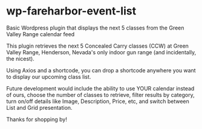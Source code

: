 # wp-fareharbor-event-list
Basic Wordpress plugin that displays the next 5 classes from the Green Valley Range calendar feed

This plugin retrieves the next 5 Concealed Carry classes (CCW) at Green Valley Range, Henderson, Nevada's only indoor gun range (and incidentally, the nicest).

Using Axios and a shortcode, you can drop a shortcode anywhere you want to display our upcoming class list.

Future development would include the ability to use YOUR calendar instead of ours, choose the number of classes to retrieve, filter results by category, turn on/off details like Image, Description, Price, etc, and switch between List and Grid presentation.

Thanks for shopping by!
